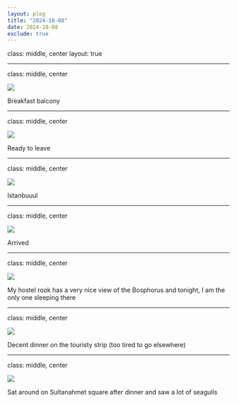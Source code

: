 ```yaml
---
layout: plog
title: "2024-10-08"
date: 2024-10-08
exclude: true
---
```


class: middle, center
layout: true

---

class: middle, center

<img class="plog-picture" src="{{ site.baseurl }}/img/plog/2024-10-08/01.jpg" />

Breakfast balcony

---

class: middle, center

<img class="plog-picture" src="{{ site.baseurl }}/img/plog/2024-10-08/02.jpg" />

Ready to leave

---

class: middle, center

<img class="plog-picture" src="{{ site.baseurl }}/img/plog/2024-10-08/03.jpg" />

Istanbuuul

---

class: middle, center

<img class="plog-picture" src="{{ site.baseurl }}/img/plog/2024-10-08/04.jpg" />

Arrived

---

class: middle, center

<img class="plog-picture" src="{{ site.baseurl }}/img/plog/2024-10-08/05.jpg" />

My hostel rook has a very nice view of the Bosphorus and tonight, I am the only one sleeping there

---

class: middle, center

<img class="plog-picture" src="{{ site.baseurl }}/img/plog/2024-10-08/06.jpg" />

Decent dinner on the touristy strip (too tired to go elsewhere)

---

class: middle, center

<img class="plog-picture" src="{{ site.baseurl }}/img/plog/2024-10-08/07.jpg" />

Sat around on Sultanahmet square after dinner and saw a lot of seagulls 

